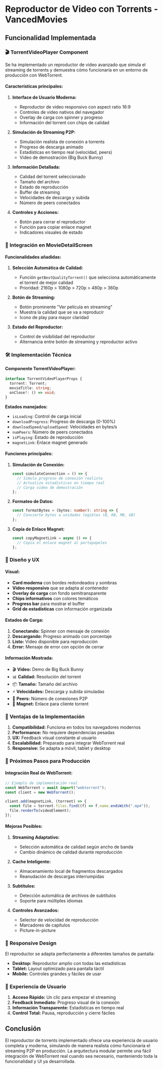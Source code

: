 # Reproductor de Video con Torrents - VancedMovies

## Funcionalidad Implementada

### 🎬 **TorrentVideoPlayer Component**

Se ha implementado un reproductor de video avanzado que simula el streaming de torrents y demuestra cómo funcionaría en un entorno de producción con WebTorrent.

#### **Características principales:**

1. **Interface de Usuario Moderna:**

   - Reproductor de video responsivo con aspect ratio 16:9
   - Controles de video nativos del navegador
   - Overlay de carga con spinner y progreso
   - Información del torrent con chips de calidad

2. **Simulación de Streaming P2P:**

   - Simulación realista de conexión a torrents
   - Progreso de descarga animado
   - Estadísticas en tiempo real (velocidad, peers)
   - Video de demostración (Big Buck Bunny)

3. **Información Detallada:**

   - Calidad del torrent seleccionado
   - Tamaño del archivo
   - Estado de reproducción
   - Buffer de streaming
   - Velocidades de descarga y subida
   - Número de peers conectados

4. **Controles y Acciones:**
   - Botón para cerrar el reproductor
   - Función para copiar enlace magnet
   - Indicadores visuales de estado

### 🎯 **Integración en MovieDetailScreen**

#### **Funcionalidades añadidas:**

1. **Selección Automática de Calidad:**

   - Función `getBestQualityTorrent()` que selecciona automáticamente el torrent de mejor calidad
   - Prioridad: 2160p > 1080p > 720p > 480p > 360p

2. **Botón de Streaming:**

   - Botón prominente "Ver película en streaming"
   - Muestra la calidad que se va a reproducir
   - Icono de play para mayor claridad

3. **Estado del Reproductor:**
   - Control de visibilidad del reproductor
   - Alternancia entre botón de streaming y reproductor activo

### 🛠 **Implementación Técnica**

#### **Componente TorrentVideoPlayer:**

```typescript
interface TorrentVideoPlayerProps {
  torrent: Torrent;
  movieTitle: string;
  onClose?: () => void;
}
```

**Estados manejados:**

- `isLoading`: Control de carga inicial
- `downloadProgress`: Progreso de descarga (0-100%)
- `downloadSpeed/uploadSpeed`: Velocidades en bytes/s
- `numPeers`: Número de peers conectados
- `isPlaying`: Estado de reproducción
- `magnetLink`: Enlace magnet generado

#### **Funciones principales:**

1. **Simulación de Conexión:**

   ```typescript
   const simulateConnection = () => {
     // Simula progreso de conexión realista
     // Actualiza estadísticas en tiempo real
     // Carga video de demostración
   };
   ```

2. **Formateo de Datos:**

   ```typescript
   const formatBytes = (bytes: number): string => {
     // Convierte bytes a unidades legibles (B, KB, MB, GB)
   };
   ```

3. **Copia de Enlace Magnet:**
   ```typescript
   const copyMagnetLink = async () => {
     // Copia el enlace magnet al portapapeles
   };
   ```

### 🎨 **Diseño y UX**

#### **Visual:**

- **Card moderna** con bordes redondeados y sombras
- **Video responsivo** que se adapta al contenedor
- **Overlay de carga** con fondo semitransparente
- **Chips informativos** con colores temáticos
- **Progress bar** para mostrar el buffer
- **Grid de estadísticas** con información organizada

#### **Estados de Carga:**

1. **Conectando:** Spinner con mensaje de conexión
2. **Descargando:** Progreso animado con porcentaje
3. **Listo:** Video disponible para reproducción
4. **Error:** Mensaje de error con opción de cerrar

#### **Información Mostrada:**

- 🎬 **Video:** Demo de Big Buck Bunny
- 📊 **Calidad:** Resolución del torrent
- 📦 **Tamaño:** Tamaño del archivo
- ⚡ **Velocidades:** Descarga y subida simuladas
- 👥 **Peers:** Número de conexiones P2P
- 🔗 **Magnet:** Enlace para cliente torrent

### 🚀 **Ventajas de la Implementación**

1. **Compatibilidad:** Funciona en todos los navegadores modernos
2. **Performance:** No requiere dependencias pesadas
3. **UX:** Feedback visual constante al usuario
4. **Escalabilidad:** Preparado para integrar WebTorrent real
5. **Responsive:** Se adapta a móvil, tablet y desktop

### 🔮 **Próximos Pasos para Producción**

#### **Integración Real de WebTorrent:**

```typescript
// Ejemplo de implementación real
const WebTorrent = await import("webtorrent");
const client = new WebTorrent();

client.add(magnetLink, (torrent) => {
  const file = torrent.files.find((f) => f.name.endsWith(".mp4"));
  file.renderTo(videoElement);
});
```

#### **Mejoras Posibles:**

1. **Streaming Adaptativo:**

   - Selección automática de calidad según ancho de banda
   - Cambio dinámico de calidad durante reproducción

2. **Cache Inteligente:**

   - Almacenamiento local de fragmentos descargados
   - Reanudación de descargas interrumpidas

3. **Subtítulos:**

   - Detección automática de archivos de subtítulos
   - Soporte para múltiples idiomas

4. **Controles Avanzados:**
   - Selector de velocidad de reproducción
   - Marcadores de capítulos
   - Picture-in-picture

### 📱 **Responsive Design**

El reproductor se adapta perfectamente a diferentes tamaños de pantalla:

- **Desktop:** Reproductor amplio con todas las estadísticas
- **Tablet:** Layout optimizado para pantalla táctil
- **Mobile:** Controles grandes y fáciles de usar

### 🎯 **Experiencia de Usuario**

1. **Acceso Rápido:** Un clic para empezar el streaming
2. **Feedback Inmediato:** Progreso visual de la conexión
3. **Información Transparente:** Estadísticas en tiempo real
4. **Control Total:** Pausa, reproducción y cierre fáciles

## Conclusión

El reproductor de torrents implementado ofrece una experiencia de usuario completa y moderna, simulando de manera realista cómo funcionaría el streaming P2P en producción. La arquitectura modular permite una fácil integración de WebTorrent real cuando sea necesario, manteniendo toda la funcionalidad y UI ya desarrollada.
